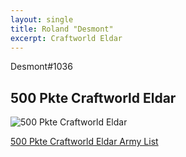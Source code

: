 ```yaml
---
layout: single
title: Roland "Desmont"
excerpt: Craftworld Eldar
---
```


Desmont#1036

## 500 Pkte Craftworld Eldar

![500 Pkte Craftworld Eldar](../assets/images/500_desmont_1.jpg)

<a href="../assets/armylists/500_desmont.txt" download>500 Pkte Craftworld Eldar Army List</a>